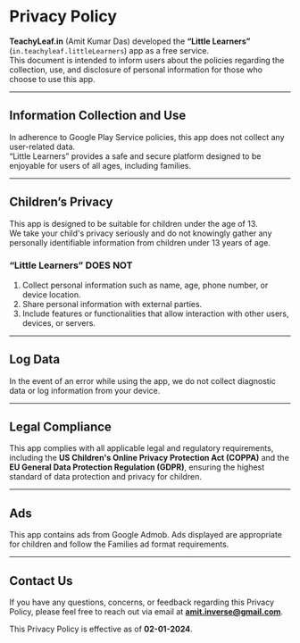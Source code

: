 
# Privacy Policy  

**TeachyLeaf.in** (Amit Kumar Das) developed the **“Little Learners”** (`in.teachyleaf.littleLearners`) app as a free service.  
This document is intended to inform users about the policies regarding the collection, use, and disclosure of personal information for those who choose to use this app.  

---

## Information Collection and Use  

In adherence to Google Play Service policies, this app does not collect any user-related data.  
“Little Learners” provides a safe and secure platform designed to be enjoyable for users of all ages, including families.  

---

## Children’s Privacy  

This app is designed to be suitable for children under the age of 13.  
We take your child's privacy seriously and do not knowingly gather any personally identifiable information from children under 13 years of age.  

### “Little Learners” **DOES NOT**  
1. Collect personal information such as name, age, phone number, or device location.  
2. Share personal information with external parties.  
3. Include features or functionalities that allow interaction with other users, devices, or servers.  

---

## Log Data  

In the event of an error while using the app, we do not collect diagnostic data or log information from your device.  

---

## Legal Compliance  

This app complies with all applicable legal and regulatory requirements, including the **US Children's Online Privacy Protection Act (COPPA)** and the **EU General Data Protection Regulation (GDPR)**, ensuring the highest standard of data protection and privacy for children.  

---

## Ads  

This app contains ads from Google Admob.
Ads displayed are appropriate for children and follow the Families ad format requirements.

---

## Contact Us  

If you have any questions, concerns, or feedback regarding this Privacy Policy, please feel free to reach out via email at **amit.inverse@gmail.com**.  

This Privacy Policy is effective as of **02-01-2024**.  
